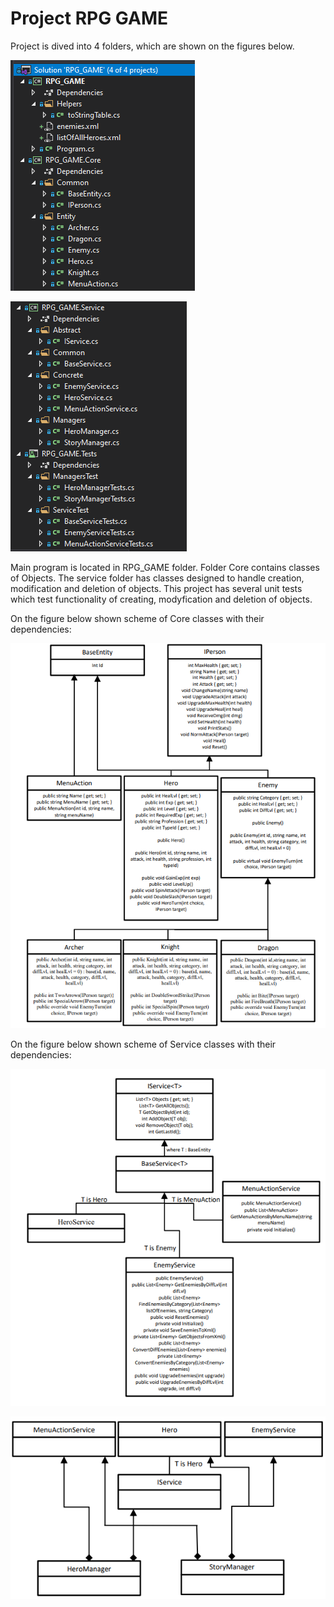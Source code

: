 # Project RPG GAME
Project is dived into 4 folders, which are shown on the figures below.

![](https://raw.githubusercontent.com/kamasjdev/RPG_Game/master/Solution1.PNG)

![](https://raw.githubusercontent.com/kamasjdev/RPG_Game/master/Solution2.PNG)

Main program is located in RPG_GAME folder. Folder Core contains classes of Objects. The service folder has classes designed to handle creation, modification and deletion of objects. This project has several unit tests which test functionality of creating, modyfication and deletion of objects.

On the figure below shown scheme of Core classes with their dependencies:

![](https://raw.githubusercontent.com/kamasjdev/RPG_Game/master/schemat_klas_Core.PNG)

On the figure below shown scheme of Service classes with their dependencies:

![](https://raw.githubusercontent.com/kamasjdev/RPG_Game/master/schemat_klas_Service.PNG)

![](https://raw.githubusercontent.com/kamasjdev/RPG_Game/master/schemat_klas_ServiceManager.PNG)

